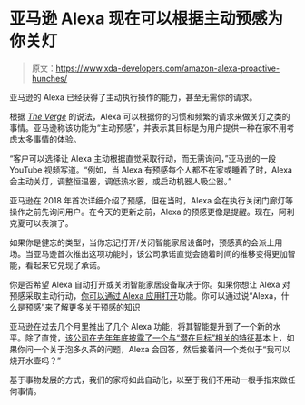 # 亚马逊 Alexa 现在可以根据主动预感为你关灯

> 原文：<https://www.xda-developers.com/amazon-alexa-proactive-hunches/>

亚马逊的 Alexa 已经获得了主动执行操作的能力，甚至无需你的请求。

根据 [*The Verge*](https://www.theverge.com/2021/1/25/22249044/amazon-alexa-update-proactive-hunches-guard-plus-subscription) 的说法，Alexa 可以根据你的习惯和频繁的请求来做关灯之类的事情。亚马逊称该功能为“主动预感”，并表示其目标是为用户提供一种在家不用考虑太多事情的体验。

“客户可以选择让 Alexa 主动根据直觉采取行动，而无需询问，”亚马逊的一段 YouTube 视频写道。“例如，当 Alexa 有预感每个人都不在家或睡着了时，Alexa 会主动关灯，调整恒温器，调低热水器，或启动机器人吸尘器。”

亚马逊在 2018 年首次详细介绍了预感，但在当时，Alexa 会在执行关闭门廊灯等操作之前先询问用户。在今天的更新之前，Alexa 的预感更像是提醒。现在，阿利克夏可以表演了。

如果你是健忘的类型，当你忘记打开/关闭智能家居设备时，预感真的会派上用场。当亚马逊首次推出这项功能时，该公司承诺直觉会随着时间的推移变得更加智能，看起来它兑现了承诺。

你是否希望 Alexa 自动打开或关闭智能家居设备取决于你。如果你想让 Alexa 对预感采取主动行动，[你可以通过 Alexa 应用打开](https://www.amazon.com/gp/help/customer/display.html?tag=xda-71rhflk-20&ascsubtag=UUxdaUeUpU1089&asc_refurl=https%3A%2F%2Fwww.xda-developers.com%2Famazon-alexa-proactive-hunches%2F&asc_campaign=Short-Term)功能。你可以通过说“Alexa，什么是预感”来了解更多关于预感的知识

亚马逊在过去几个月里推出了几个 Alexa 功能，将其智能提升到了一个新的水平。除了直觉，[该公司在去年年底披露了一个与“潜在目标”相关的特征](https://www.xda-developers.com/amazon-alexa-questions-want/)基本上，如果你问一个关于泡多久茶的问题，Alexa 会回答，然后接着问一个类似于“我可以烧开水壶吗？”

基于事物发展的方式，我们的家将如此自动化，以至于我们不用动一根手指来做任何事情。